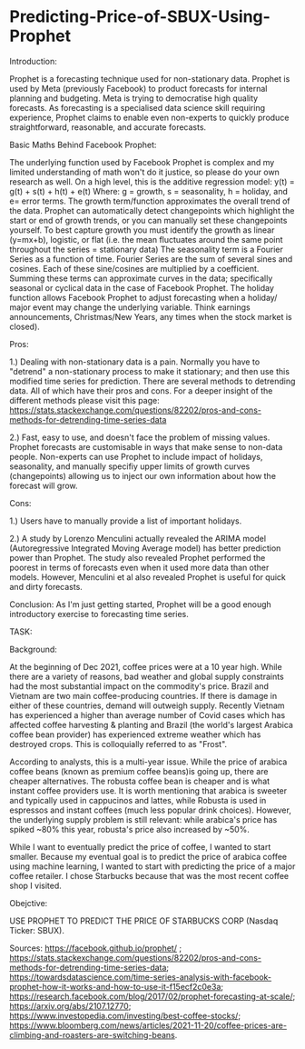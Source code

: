 # Predicting-Price-of-SBUX-Using-Prophet

Introduction: 

Prophet is a forecasting technique used for non-stationary data. Prophet is used by Meta (previously Facebook) to product forecasts for internal planning and budgeting. Meta is trying to democratise high quality forecasts. As forecasting is a specialised data science skill requiring experience, Prophet claims to enable even non-experts to quickly produce straightforward, reasonable, and accurate forecasts. 

Basic Maths Behind Facebook Prophet: 

The underlying function used by Facebook Prophet is complex and my limited understanding of math won't do it justice, so please do your own research as well. On a high level, this is the additive regression model: 
y(t) = g(t) + s(t) + h(t) + e(t)
Where: g = growth, s = seasonality, h = holiday, and e= error terms.
The growth term/function approximates the overall trend of the data. Prophet can automatically detect changepoints which highlight the start or end of growth trends, or you can manually set these changepoints yourself. To best capture growth you must identify the growth as linear (y=mx+b), logistic, or flat (i.e. the mean fluctuates around the same point throughout the series = stationary data)
The seasonality term is a Fourier Series as a function of time. Fourier Series are the sum of several sines and cosines. Each of these sine/cosines are multiplied by a coefficient. Summing these terms can approximate curves in the data; specifically seasonal or cyclical data in the case of Facebook Prophet. 
The holiday function allows Facebook Prophet to adjust forecasting when a holiday/ major event may change the underlying variable. Think earnings announcements, Christmas/New Years, any times when the stock market is closed). 

Pros: 

1.) Dealing with non-stationary data is a pain. Normally you have to "detrend" a non-stationary process to make it stationary; and then use this modified time series for prediction. There are several methods to detrending data. All of which have their pros and cons. For a deeper insight of the different methods please visit this page: https://stats.stackexchange.com/questions/82202/pros-and-cons-methods-for-detrending-time-series-data

2.) Fast, easy to use, and doesn't face the problem of missing values. Prophet forecasts are customisable in ways that make sense to non-data people. Non-experts can use Prophet to include impact of holidays, seasonality, and manually specifiy upper limits of growth curves (changepoints) allowing us to inject our own information about how the forecast will grow. 

Cons: 

1.) Users have to manually provide a list of important holidays. 

2.) A study by Lorenzo Menculini actually revealed the ARIMA model (Autoregressive Integrated Moving Average model) has better prediction power than Prophet. The study also revealed Prophet performed the poorest in terms of forecasts even when it used more data than other models. However, Menculini et al also revealed Prophet is useful for quick and dirty forecasts. 


Conclusion: 
As I'm just getting started, Prophet will be a good enough introductory exercise to forecasting time series. 


TASK: 

Background: 


At the beginning of Dec 2021, coffee prices were at a 10 year high. While there are a variety of reasons, bad weather and global supply constraints had the most substantial impact on the commodity's price. Brazil and Vietnam are two main coffee-producing countries. If there is damage in either of these countries, demand will outweigh supply. Recently Vietnam has experienced a higher than average number of Covid cases which has affected coffee harvesting & planting and Brazil (the world's largest Arabica coffee bean provider) has experienced extreme weather which has destroyed crops. This is colloquially referred to as "Frost". 

According to analysts, this is a multi-year issue. While the price of arabica coffee beans (known as premium coffee beans)is going up, there are cheaper alternatives. The robusta coffee bean is cheaper and is what instant coffee providers use. It is worth mentioning that arabica is sweeter and typically used in cappucinos and lattes, while Robusta is used in espressos and instant coffees (much less popular drink choices). However, the underlying supply problem is still relevant: while arabica's price has spiked ~80% this year, robusta's price also increased by ~50%.

While I want to eventually predict the price of coffee, I wanted to start smaller. Because my eventual goal is to predict the price of arabica coffee using machine learning, I wanted to start with predicting the price of a major coffee retailer. I chose Starbucks because that was the most recent coffee shop I visited. 


Obejctive: 

USE PROPHET TO PREDICT THE PRICE OF STARBUCKS CORP (Nasdaq Ticker: SBUX).  

Sources: https://facebook.github.io/prophet/ ; https://stats.stackexchange.com/questions/82202/pros-and-cons-methods-for-detrending-time-series-data; https://towardsdatascience.com/time-series-analysis-with-facebook-prophet-how-it-works-and-how-to-use-it-f15ecf2c0e3a; https://research.facebook.com/blog/2017/02/prophet-forecasting-at-scale/; https://arxiv.org/abs/2107.12770; https://www.investopedia.com/investing/best-coffee-stocks/; https://www.bloomberg.com/news/articles/2021-11-20/coffee-prices-are-climbing-and-roasters-are-switching-beans. 
